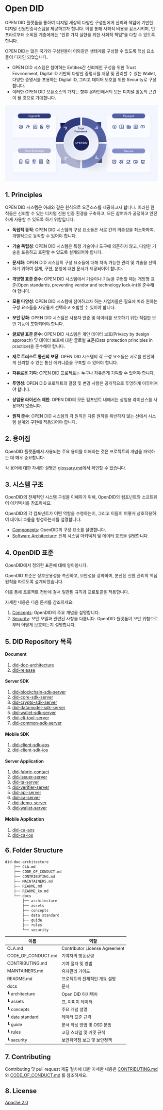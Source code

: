 Open DID
==

OPEN DID 플랫폼을 통하여 디지털 세상의 다양한 구성원에게 신뢰와 책임에 기반한 디지털 신원인증시스템을 제공하고자 합니다. 이를 통해 사회적 비용을 감소시키며, 인프라로부터 소외된 계층에게는 "인류 가치 실현을 위한 사회적 책임"을 다할 수 있도록 합니다.

OPEN DID는 많은 국가와 구성원들이 이와같은 생태계를 구성할 수 있도록 핵심 요소들이 디자인 되었습니다.

* OPEN DID 시스템은 참여하는 Entities간 신뢰체인 구성을 위한 Trust Environment, Digital ID 기반의 다양한 증명서를 저장 및 관리할 수 있는 Wallet, 다양한 증명서를 포용하는 Digital ID, 그리고 데이터 보호를 위한 Security로 구성합니다.
* 이러한 OPEN DID 오픈소스의 가치는 향후 온라인에서의 모든 디지털 활동의 근간이 될 것으로 기대합니다.

![overview](docs/assets/images/index_overview.png)

## 1. Principles
OPEN DID 시스템은 아래와 같은 원칙으로 오픈소스를 제공하고자 합니다. 이러한 원칙들은 신뢰할 수 있는 디지털 신원 인증 환경을 구축하고, 모든 참여자가 공정하고 안전하게 사용할 수 있도록 하기 위함입니다.

* **독립적 동작**: OPEN DID 시스템의 구성 요소들은 서로 간의 의존성을 최소화하여, 개별적으로 동작할 수 있어야 합니다.

* **기술 독립성**: OPEN DID 시스템은 특정 기술이나 도구에 의존하지 않고, 다양한 기술을 포용하고 호환할 수 있도록 설계되어야 합니다.

* **문서화**: OPEN DID 시스템의 구성 요소들에 대해 지속 가능한 관리 및 기술을 선택하기 위하여 설계, 구현, 운영에 대한 문서가 제공되어야 합니다.

* **개방형 표준 준수**: OPEN DID 시스템에서 기술이나 기능을 구현할 때는 개방형 표준(Open standards, preventing vendor and technology lock-in)을 준수해야 합니다.

* **모듈 다양성**: OPEN DID 시스템에 참여하고자 하는 사업자들은 필요에 따라 원하는 구성 요소들을 자유롭게 선택하고 조합할 수 있어야 합니다.

* **보안 강화**: OPEN DID 시스템은 사용자 인증 및 데이터를 보호하기 위한 적절한 보안 기능이 포함되어야 합니다.

* **글로벌 표준 준수**: OPEN DID 시스템은 개인 데이터 보호(Privacy by design approach) 및 데이터 보호에 대한 글로벌 표준(Data protection principles in practice)을 준수해야 합니다.

* **제로 트러스트 통신의 보장**: OPEN DID 시스템의 각 구성 요소들은 서로를 안전하게 신뢰할 수 있는 통신 메커니즘을 구축할 수 있어야 합니다.

* **자유로운 기여**: OPEN DID 프로젝트는 누구나 자유롭게 기여할 수 있어야 합니다.

* **투명성**: OPEN DID 프로젝트의 결정 및 변경 사항은 공개적으로 투명하게 이루어져야 합니다.

* **상업용 라이선스 제한**: OPEN DID의 모든 컴포넌트 내에서는 상업용 라이선스를 사용하지 않습니다.

* **원칙 준수**: OPEN DID 시스템의 각 원칙은 다른 원칙을 위반하지 않는 선에서 시스템 설계와 구현에 적용되어야 합니다.

## 2. 용어집
OpenDID 플랫폼에서 사용되는 주요 용어를 이해하는 것은 프로젝트의 개념을 파악하는 데 매우 중요합니다.

각 용어에 대한 자세한 설명은 [glossary.md](docs/guide/glossary.md)에서 확인할 수 있습니다.

## 3. 시스템 구조
OpenDID의 전체적인 시스템 구성을 이해하기 위해, OpenDID의 컴포넌트와 소프트웨어 아키텍처를 참조하세요.

OpenDID의 각 컴포넌트가 어떤 역할을 수행하는지, 그리고 이들이 어떻게 상호작용하여 데이터 흐름을 형성하는지를 설명합니다.
- [Components](docs/concepts/components.md): OpenDID의 구성 요소를 설명합니다.
- [Software Architecture](docs/architecture/Software%20Architecture.md): 전체 시스템 아키텍처 및 데이터 흐름을 설명합니다.

## 4. OpenDID 표준
OpenDID에서 정의한 표준에 대해 알아봅니다. 

OpenDID 표준은 상호운용성을 촉진하고, 보안성을 강화하며, 분산된 신원 관리의 핵심 원칙을 따르도록 설계되었습니다. 

이를 통해 프로젝트 전반에 걸쳐 일관된 규칙과 프로토콜을 적용합니다.

자세한 내용은 다음 문서를 참조하세요:
1. [Concepts](docs/concepts): OpenDID의 주요 개념을 설명합니다.
2. [Security](docs/security): 보안 모델과 관련된 사항을 다룹니다. OpenDID 플랫폼이 보안 위협으로부터 어떻게 보호되는지 설명합니다.
<!--3. [Protocol](docs/protocol): OpenDID에서 사용하는 통신 프로토콜에 대한 설명입니다. 네트워크 간의 상호작용 방식을 다룹니다.-->

  
## 5. DID Repository 목록

#### Document

1. [did-doc-architecture](https://github.com/OmniOneID/did-doc-architecture)
1. [did-release](https://github.com/OmniOneID/did-release)

#### Server SDK

1. [did-blockchain-sdk-server](https://github.com/OmniOneID/did-blockchain-sdk-server)
1. [did-core-sdk-server](https://github.com/OmniOneID/did-core-sdk-server)
1. [did-crypto-sdk-server](https://github.com/OmniOneID/did-crypto-sdk-server)
1. [did-datamodel-sdk-server](https://github.com/OmniOneID/did-datamodel-sdk-server)
1. [did-wallet-sdk-server](https://github.com/OmniOneID/did-wallet-sdk-server)
1. [did-cli-tool-server](https://github.com/OmniOneID/did-cli-tool-server)
1. [did-common-sdk-server](https://github.com/OmniOneID/did-common-sdk-server)

#### Mobile SDK 

1. [did-client-sdk-aos](https://github.com/OmniOneID/did-client-sdk-aos)
1. [did-client-sdk-ios](https://github.com/OmniOneID/did-client-sdk-ios)

#### Server Application 

1. [did-fabric-contact](https://github.com/OmniOneID/did-fabric-contract)
1. [did-issuer-server](https://github.com/OmniOneID/did-issuer-server)
1. [did-ta-server](https://github.com/OmniOneID/did-ta-server)
1. [did-verifier-server](https://github.com/OmniOneID/did-verifier-server)
1. [did-api-server](https://github.com/OmniOneID/did-api-server)
1. [did-ca-server](https://github.com/OmniOneID/did-ca-server)
1. [did-demo-server](https://github.com/OmniOneID/did-demo-server)
1. [did-wallet-server](https://github.com/OmniOneID/did-wallet-server)

#### Mobile Application 

1. [did-ca-aos](https://github.com/OmniOneID/did-ca-aos)
1. [did-ca-ios](https://github.com/OmniOneID/did-ca-ios)

## 6. Folder Structure
```
did-doc-architecture
    ├── CLA.md
    ├── CODE_OF_CONDUCT.md
    ├── CONTRIBUTING.md
    ├── MAINTAINERS.md
    ├── README.md
    ├── README_ko.md
    └── docs
        ├── architecture
        ├── assets
        ├── concepts
        ├── data standard
        ├── guide
        ├── rules
        └── security
```

|  이름 |         역할                    |
| ------- | ------------------------------------ |
| CLA.md             | Contributor License Agreement                |
| CODE_OF_CONDUCT.md| 기여자의 행동강령            |
| CONTRIBUTING.md| 기여 절차 및 방법           |
| MAINTAINERS.md          | 유지관리 가이드              |
| README.md  |  프로젝트의 전체적인 개요 설명            |
| docs  |   문서            |
| ┖ architecture  | Open DID 아키텍처          |
| ┖ assets |  표, 이미지 데이터            |
| ┖ concepts |  주요 개념 설명            |
| ┖ data standard |  데이터 표준 규격            |
| ┖ guide |  문서 작성 방법 및 OSD 문법            |
| ┖ rules |  코딩 스타일 및 커밋 규칙            |
| ┖ security |  보안취약점 보고 및 보안정책           |

## 7. Contributing
Contributing 및 pull request 제출 절차에 대한 자세한 내용은 [CONTRIBUTING.md](CONTRIBUTING.md)와 [CODE_OF_CONDUCT.md](CODE_OF_CONDUCT.md) 를 참조하세요.

## 8. License
[Apache 2.0](LICENSE)
